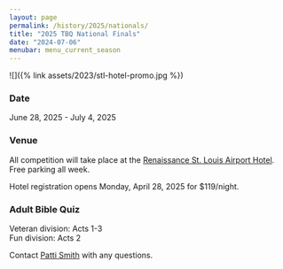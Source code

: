 ```yaml
---
layout: page
permalink: /history/2025/nationals/
title: "2025 TBQ National Finals"
date: "2024-07-06"
menubar: menu_current_season
---
```


![]({% link assets/2023/stl-hotel-promo.jpg %})

### Date

June 28, 2025 - July 4, 2025

### Venue

All competition will take place at the [Renaissance St. Louis Airport Hotel](https://www.marriott.com/en-us/hotels/stlsa-renaissance-st-louis-airport-hotel/overview/). Free parking all week.

Hotel registration opens Monday, April 28, 2025 for $119/night.

<!-- Hotel for 1-4 in a room $139.00. (Regular rate $201.00). Discounted parking at $10.00 per day. (Regular rate $22.00) -->

<!-- <a href="https://www.hyatt.com/en-US/group-booking/DFWRD/G-BIBL" class="button is-primary">Book your room</a> -->

<!-- NOTE: The deadline to get the discounted rate for the hotel is **Tuesday, May 28, 2024**. -->

<!-- ### Schedule & Scores -->

<!-- 40 teams compete over 4 days for the National Chamionship.

There will be a 1-on-1 Tournament for those Championship quizzers whose team does not make it.
_(need minimum of 5 quizzers for the 1 on 1 tournament)_ -->

<!-- <a href="{% link _pages/history/2024/nationals/schedule.md %}" class="button is-primary">National Finals Schedule</a>
<a href="{% link _pages/live-events.md %}?eventId=7857ed3d-7ac4-4b4a-1275-08dc791c223e" class="button is-primary">Match Schedule &amp; Live Scores</a> -->

<!-- ### Discord

Communication at the event will be done through a free app called Discord.

Discord is the platform where you will find the latest announcements and news throughout the week. Plus, it is also a great place to connect with the community by finding rides to/from the airport, setting up a time for fellowship in the lobbies, scheduling your team photos, and much more.

Complete instructions on how to get setup and running with Discord is [available here]({% link _pages/discord.md %}).

<a href="https://discord.gg/URCCZpp9q5" class="button is-primary">Join the Bible Quiz Discord Server</a> -->

<!-- ### Scholarships

Over $30,000 in scholarships will be awarded to quizzers at Nationals Finals. Hit the link below to view available scholarships. Deadline to apply is June 14, 2024.

<a href="{% link assets/2024/2024-tbq-nationals-scholarships.pdf %}" class="button is-primary">View Scholarship Information</a> -->

<!-- <a href="https://agyouth.formstack.com/forms/scholarship2024" class="button is-primary">Apply for Scholarships</a> -->

<!-- ### FAQ

Find answers to the most commonly asked questions.

<a href="{% link _pages/history/2024/nationals/faq.md %}" class="button is-primary">National Finals FAQ</a> -->

<!-- ### Tiebreakers -->

<!-- <a href="{% link assets/2023/2023 National Finals Tie Breaker Rules.pdf %}" class="button is-primary">Download tiebreaking rules</a> -->
<!--
### First time at National Finals?

Welcome! We look forward to enjoying a week studying and competing over Romans and James.

Read the guide below to get a head start on your journey to Dallas!

<a href="{% link _pages/history/2024/nationals/first-time.md %}" class="button is-primary">First-Year National Teams</a> -->

### Adult Bible Quiz

Veteran division: Acts 1-3  
Fun division: Acts 2

<!-- As part of the Adult Bible Quiz event at the National Finals for 2024, a Quoting Bee will be held before the ABQ team competition for all adults registered. There will be 2 Quoting Bees: The first, ages 18-39, and the second, ages 40 and up.  The Quoting Bee will cover James Chapter 1.

Included in each set of questions for the "Fun division" there will be 1 Application Question over James 1 & 2. -->

Contact [Patti Smith](mailto:p.s.momof5@gmail.com) with any questions.

<!-- ### Giving and Donation Opportunities

If you'd like to contribute and help make National Finals possible, take a look at the link below to see how you can make a difference.

<a href="{% link _pages/history/2024/nationals/donations.md %}" class="button is-primary">National Finals Giving Opportunities</a> -->
